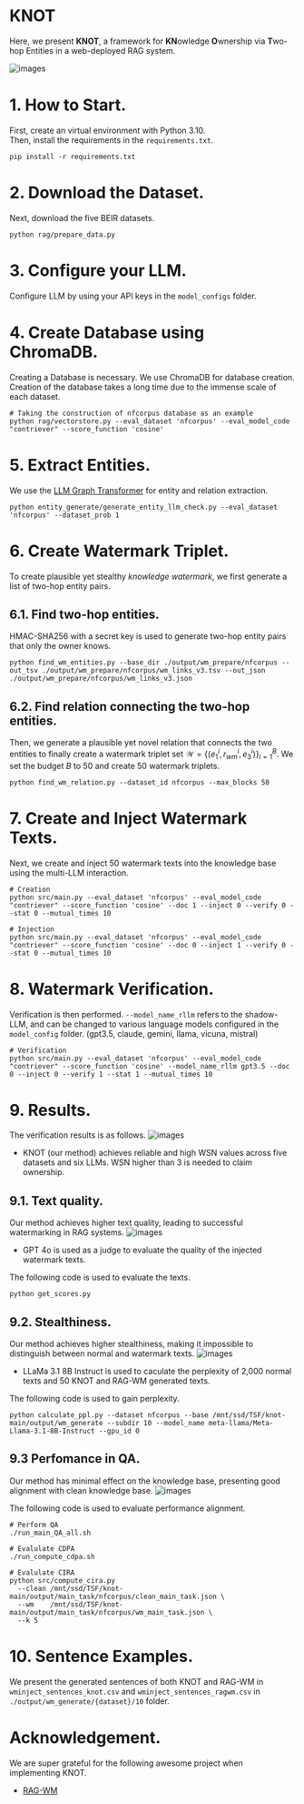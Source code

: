 # KNOT

Here, we present **KNOT**, a framework for **KN**owledge **O**wnership via **T**wo-hop Entities in a web-deployed RAG system.

![images](./figs/framework_overview.png)

# 1. How to Start.
First, create an virtual environment with Python 3.10. \
Then, install the requirements in the `requirements.txt`.
```
pip install -r requirements.txt
```

# 2. Download the Dataset.
Next, download the five BEIR datasets.
```
python rag/prepare_data.py
```

# 3. Configure your LLM.
Configure LLM by using your API keys in the `model_configs` folder.

# 4. Create Database using ChromaDB.
Creating a Database is necessary. We use ChromaDB for database creation. \
Creation of the database takes a long time due to the immense scale of each dataset.
```
# Taking the construction of nfcorpus database as an example
python rag/vectorstore.py --eval_dataset 'nfcorpus' --eval_model_code "contriever" --score_function 'cosine'
```

# 5. Extract Entities.
We use the [LLM Graph Transformer](https://python.langchain.com/docs/how_to/graph_constructing/) for entity and relation extraction.
```
python entity_generate/generate_entity_llm_check.py --eval_dataset 'nfcorpus' --dataset_prob 1
```

# 6. Create Watermark Triplet.
To create plausible yet stealthy *knowledge watermark*, we first generate a list of two-hop entity pairs.
## 6.1. Find two-hop entities.
HMAC-SHA256 with a secret key is used to generate two-hop entity pairs that only the owner knows.
```
python find_wm_entities.py --base_dir ./output/wm_prepare/nfcorpus --out_tsv ./output/wm_prepare/nfcorpus/wm_links_v3.tsv --out_json ./output/wm_prepare/nfcorpus/wm_links_v3.json
```
## 6.2. Find relation connecting the two-hop entities.
Then, we generate a plausible yet novel relation that connects the two entities to finally create a watermark triplet set $\mathcal{W}=\{(e^{i}_{1}, r^{i}_{wm}, e^{i}_{3})\}_{i=1}^{B}$. We set the budget $B$ to 50 and create 50 watermark triplets.
```
python find_wm_relation.py --dataset_id nfcorpus --max_blocks 50
```
# 7. Create and Inject Watermark Texts.
Next, we create and inject 50 watermark texts into the knowledge base using the multi-LLM interaction.
```
# Creation
python src/main.py --eval_dataset 'nfcorpus' --eval_model_code "contriever" --score_function 'cosine' --doc 1 --inject 0 --verify 0 --stat 0 --mutual_times 10

# Injection
python src/main.py --eval_dataset 'nfcorpus' --eval_model_code "contriever" --score_function 'cosine' --doc 0 --inject 1 --verify 0 --stat 0 --mutual_times 10
```
# 8. Watermark Verification.
Verification is then performed. `--model_name_rllm` refers to the shadow-LLM, and can be changed to various language models configured in the  `model_config` folder. (gpt3.5, claude, gemini, llama, vicuna, mistral)
```
# Verification
python src/main.py --eval_dataset 'nfcorpus' --eval_model_code "contriever" --score_function 'cosine' --model_name_rllm gpt3.5 --doc 0 --inject 0 --verify 1 --stat 1 --mutual_times 10
```
# 9. Results.
The verification results is as follows.
![images](./figs/wsn_results.png)
- KNOT (our method) achieves reliable and high WSN values across five datasets and six LLMs. WSN higher than 3 is needed to claim ownership.

## 9.1. Text quality.
Our method achieves higher text quality, leading to successful watermarking in RAG systems.
![images](./figs/text_quality.png)
- GPT 4o is used as a judge to evaluate the quality of the injected watermark texts.

The following code is used to evaluate the texts.
```
python get_scores.py
```

## 9.2. Stealthiness.
Our method achieves higher stealthiness, making it impossible to distinguish between normal and watermark texts.
![images](./figs/perplexity.png)
- LLaMa 3.1 8B Instruct is used to caculate the perplexity of 2,000 normal texts and 50 KNOT and RAG-WM generated texts.

The following code is used to gain perplexity.
```
python calculate_ppl.py --dataset nfcorpus --base /mnt/ssd/TSF/knot-main/output/wm_generate --subdir 10 --model_name meta-llama/Meta-Llama-3.1-8B-Instruct --gpu_id 0
```

## 9.3 Perfomance in QA.
Our method has minimal effect on the knowledge base, presenting good alignment with clean knowledge base.
![images](./figs/performance.png)

The following code is used to evaluate performance alignment.
```
# Perform QA
./run_main_QA_all.sh

# Evalulate CDPA
./run_compute_cdpa.sh

# Evalulate CIRA
python src/compute_cira.py 
  --clean /mnt/ssd/TSF/knot-main/output/main_task/nfcorpus/clean_main_task.json \
  --wm    /mnt/ssd/TSF/knot-main/output/main_task/nfcorpus/wm_main_task.json \
  --k 5
```

# 10. Sentence Examples.
We present the generated sentences of both KNOT and RAG-WM in `wminject_sentences_knot.csv` and `wminject_sentences_ragwm.csv` in `./output/wm_generate/{dataset}/10` folder.


# Acknowledgement.
We are super grateful for the following awesome project when implementing KNOT.

- [RAG-WM](https://github.com/873984419/ragwm/tree/main)